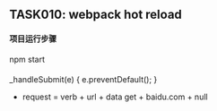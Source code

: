 ## TASK010: webpack hot reload


#### 项目运行步骤

 npm start

####

_handleSubmit(e) {
   e.preventDefault();
 }

- request = verb + url + data
            get + baidu.com + null
